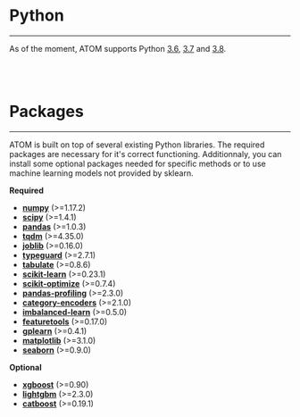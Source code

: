 # Python
-----------------

As of the moment, ATOM supports Python
[3.6](https://www.python.org/downloads/release/python-360/),
[3.7](https://www.python.org/downloads/release/python-370/) and
[3.8](https://www.python.org/downloads/release/python-380/).

<br><br>


# Packages
-----------------

ATOM is built on top of several existing Python libraries. The required
 packages are necessary for it's correct functioning. Additionnaly, you can
 install some optional packages needed for specific methods or to use
 machine learning models not provided by sklearn.

**Required**

* **[numpy](https://numpy.org/)** (>=1.17.2)
* **[scipy](https://www.scipy.org/)** (>=1.4.1)
* **[pandas](https://pandas.pydata.org/)** (>=1.0.3)
* **[tqdm](https://tqdm.github.io/)** (>=4.35.0)
* **[joblib](https://joblib.readthedocs.io/en/latest/)** (>=0.16.0)
* **[typeguard](https://typeguard.readthedocs.io/en/latest/)** (>=2.7.1)
* **[tabulate](https://github.com/astanin/python-tabulate)** (>=0.8.6)
* **[scikit-learn](https://scikit-learn.org/stable/)** (>=0.23.1)
* **[scikit-optimize](https://scikit-optimize.github.io/stable/)** (>=0.7.4)
* **[pandas-profiling](https://pandas-profiling.github.io/pandas-profiling/docs/)** (>=2.3.0)
* **[category-encoders](https://contrib.scikit-learn.org/categorical-encoding/index.html)** (>=2.1.0)
* **[imbalanced-learn](https://imbalanced-learn.readthedocs.io/en/stable/api.html)** (>=0.5.0)
* **[featuretools](https://www.featuretools.com/)** (>=0.17.0)
* **[gplearn](https://gplearn.readthedocs.io/en/stable/index.html)** (>=0.4.1)
* **[matplotlib](https://matplotlib.org/)** (>=3.1.0)
* **[seaborn](https://seaborn.pydata.org/)** (>=0.9.0)

**Optional**

* **[xgboost](https://xgboost.readthedocs.io/en/latest/)** (>=0.90)
* **[lightgbm](https://lightgbm.readthedocs.io/en/latest/)** (>=2.3.0)
* **[catboost](https://catboost.ai/docs/concepts/about.html)** (>=0.19.1)